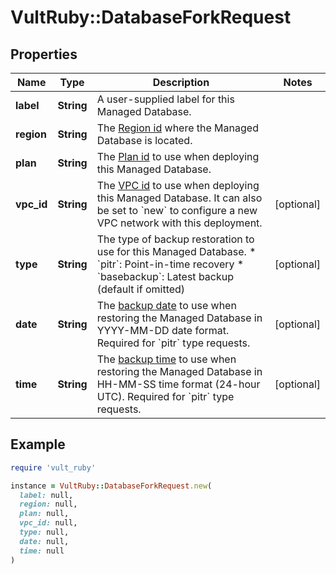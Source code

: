 # VultRuby::DatabaseForkRequest

## Properties

| Name | Type | Description | Notes |
| ---- | ---- | ----------- | ----- |
| **label** | **String** | A user-supplied label for this Managed Database. |  |
| **region** | **String** | The [Region id](#operation/list-regions) where the Managed Database is located. |  |
| **plan** | **String** | The [Plan id](#operation/list-database-plans) to use when deploying this Managed Database. |  |
| **vpc_id** | **String** | The [VPC id](#operation/list-vpcs) to use when deploying this Managed Database. It can also be set to &#x60;new&#x60; to configure a new VPC network with this deployment. | [optional] |
| **type** | **String** | The type of backup restoration to use for this Managed Database. * &#x60;pitr&#x60;: Point-in-time recovery * &#x60;basebackup&#x60;: Latest backup (default if omitted) | [optional] |
| **date** | **String** | The [backup date](#operation/get-backup-information) to use when restoring the Managed Database in YYYY-MM-DD date format. Required for &#x60;pitr&#x60; type requests. | [optional] |
| **time** | **String** | The [backup time](#operation/get-backup-information) to use when restoring the Managed Database in HH-MM-SS time format (24-hour UTC). Required for &#x60;pitr&#x60; type requests. | [optional] |

## Example

```ruby
require 'vult_ruby'

instance = VultRuby::DatabaseForkRequest.new(
  label: null,
  region: null,
  plan: null,
  vpc_id: null,
  type: null,
  date: null,
  time: null
)
```

